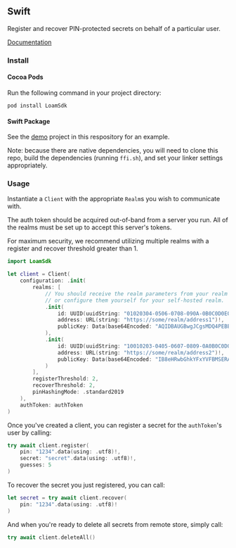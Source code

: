 ## Swift

Register and recover PIN-protected secrets on behalf of a particular user.

[Documentation](http://34.160.204.87/swift/documentation/loamsdk/)

### Install

#### Cocoa Pods

Run the following command in your project directory:

```
pod install LoamSdk
```

#### Swift Package

See the [demo](demo) project in this respository for an example.

Note: because there are native dependencies, you will need to clone
this repo, build the dependencies (running `ffi.sh`), and set your
linker settings appropriately.

### Usage

Instantiate a `Client` with the appropriate `Realm`s you wish to communicate with.

The auth token should be acquired out-of-band from a server you run. All of the realms must be set up to accept this server's tokens.

For maximum security, we recommend utilizing multiple realms with a register and recover threshold greater than 1.

```swift
import LoamSdk

let client = Client(
    configuration: .init(
        realms: [
            // You should receive the realm parameters from your realm provider,
            // or configure them yourself for your self-hosted realm.
            .init(
                id: UUID(uuidString: "01020304-0506-0708-090A-0B0C0D0E0F10")!,
                address: URL(string: "https://some/realm/address1")!,
                publicKey: Data(base64Encoded: "AQIDBAUGBwgJCgsMDQ4PEBESExQVFhcYGRobHB0eHyA=".data(using: .utf8)!)!
            ),
            .init(
                id: UUID(uuidString: "10010203-0405-0607-0809-0A0B0C0D0E0F")!,
                address: URL(string: "https://some/realm/address2")!,
                publicKey: Data(base64Encoded: "IB8eHRwbGhkYFxYVFBMSERAPDg0MCwoJCAcGBQQDAgE=".data(using: .utf8)!)!
            )
        ],
        registerThreshold: 2,
        recoverThreshold: 2,
        pinHashingMode: .standard2019
    ),
    authToken: authToken
)
```

Once you've created a client, you can register a secret for the `authToken`'s user by calling:

```swift
try await client.register(
    pin: "1234".data(using: .utf8)!,
    secret: "secret".data(using: .utf8)!,
    guesses: 5
)
```

To recover the secret you just registered, you can call:

```swift
let secret = try await client.recover(
    pin: "1234".data(using: .utf8)!
)
```

And when you're ready to delete all secrets from remote store, simply call:

```swift
try await client.deleteAll()
```
